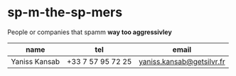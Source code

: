 # sp-m-the-sp-mers

People or companies that spamm **way too aggressivley**

| name | tel | email |
|-|-|-|
| Yaniss Kansab | +33 7 57 95 72 25 | yaniss.kansab@getsilvr.fr |
